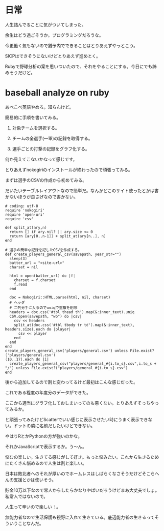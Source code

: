 # 日常

人生詰んでることに気がついてしまった。

余生はどう過ごそうか。プログラミングだろうな。

今更働く気もないので猶予内でできることはとりあえずやっとこう。

SICPはできそうにないけどとりあえず進めとく。

Rubyで野球分析の案を思いついたので、それをやることにする。今日にでも諦めそうだけど。

# baseball analyze on ruby

あべこべ英語やめろ。知らんけど。

簡易的に手順を書いてみる。

1. 対象チームを選択する。

2. チームの全選手(一軍)の記録を取得する。

3. 選手ごとの打撃の記録をグラフ化する。

何か見えてこないかなって感じです。

とりあえずnokogiriのインストールが終わったので頑張ってみる。

まずは選手のCSVの作成から初めてみる。

だいたいテーブルレイアウトなので簡単だ。なんかどこのサイト使ったとかは書かないほうが良さげなので書かない。

```
# coding: utf-8
require 'nokogiri'
require 'open-uri'
require 'csv'

def split_at(ary,n)
  return [] if ary.nil? || ary.size <= 0
  return [ary[0..n-1]] + split_at(ary[n..], n)
end

# 選手の簡単な記録を記したCSVを作成する。
def create_players_general_csv(savepath, year_str="")
  sleep(3)
  batter_url = "<site-url>"
  charset = nil

  html = open(batter_url) do |f|
    charset = f.charset
    f.read
  end

  doc = Nokogiri::HTML.parse(html, nil, charset)
  # ヘッダ
  # 二列分手に入るのでuniqで重複を削除
  headers = doc.css('#tbl thead th').map(&:inner_text).uniq
  CSV.open(savepath, "wb") do |csv|
    csv << headers
    split_at(doc.css('#tbl tbody tr td').map(&:inner_text), headers.size).each do |player|
      csv << player
    end
  end
end
create_players_general_csv('players/general.csv') unless File.exist?('players/general.csv')
(10..17).each do |i|
  create_players_general_csv("players/general_#{i.to_s}.csv",i.to_s + "/") unless File.exist?("players/general_#{i.to_s}.csv")
end
```

後から追加してるので割と変わってるけど最初はこんな感じだった。

これである程度の年度分のデータができた。

ここから適当にグラフ化しておしまいってのも悪くない。とりあえずそっちやってみるか。

と頑張ってみたけどScatterでいい感じに表示させたい時にうまく表示できない。ドットの隣に名前だしたいけどできない。

やはりRとかPythonの方が強いのかな。

それかJavaScriptで表示するか。う〜ん。

悩むの楽しい。生きてる感じがして好き。もっと悩みたい。これから生きるためにたくさん悩めるので人生は割と楽しい。

日本は敗北者へのそれが厚いのでホームレスはしばらくなさそうだけどそこらへんの支援とかは使いそう。

貯金10万以下なので常人からしたらかなりやばいだろうけどまあ大丈夫でしょ。私常人ではないので。

人生って辛いので楽しい！。

無能力者なので生活保護も視野に入れて生きている。底辺能力者の生きるってそういうことなんだ。
